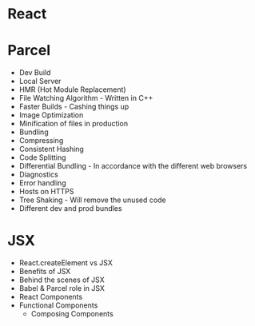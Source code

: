 # React


# Parcel
- Dev Build
- Local Server
- HMR (Hot Module Replacement)
- File Watching Algorithm - Written in C++
- Faster Builds - Cashing things up
- Image Optimization
- Minification of files in production
- Bundling
- Compressing
- Consistent Hashing
- Code Splitting
- Differential Bundling - In accordance with the different web browsers
- Diagnostics
- Error handling
- Hosts on HTTPS
- Tree Shaking - Will remove the unused code 
- Different dev and prod bundles


# JSX
- React.createElement vs JSX
- Benefits of JSX
- Behind the scenes of JSX
- Babel & Parcel role in JSX
- React Components
- Functional Components
    * Composing Components